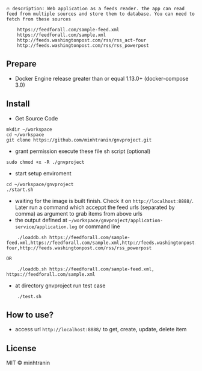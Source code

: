 `🔥 description: Web application as a feeds reader. the app can read feed from multiple sources and store them to database. You can need to fetch from these sources`
``` shell
    https://feedforall.com/sample-feed.xml
    https://feedforall.com/sample.xml
    http://feeds.washingtonpost.com/rss/rss_act-four
    http://feeds.washingtonpost.com/rss/rss_powerpost
```
## Prepare
* Docker Engine release greater than or equal 1.13.0+ (docker-compose 3.0)
## Install
* Get Source Code
``` shell
mkdir ~/workspace
cd ~/workspace
git clone https://github.com/minhtranin/gnvproject.git
```
* grant permission execute these file sh script (optional)
``` shell
sudo chmod +x -R ./gnvproject
```
* start setup enviroment
``` shell
cd ~/workspace/gnvproject
./start.sh
```
* waiting for the image is built finish. Check it on `http://localhost:8888/`. Later run a command which acceppt the feed urls (separated by comma) as argument to grab items from above urls
* the output defined at `~/workspace/gnvproject/application-service/application.log` or command line
``` shell
    ./loaddb.sh https://feedforall.com/sample-feed.xml,https://feedforall.com/sample.xml,http://feeds.washingtonpost.com/rss/rss_act-four,http://feeds.washingtonpost.com/rss/rss_powerpost
```
    OR
``` shell
    ./loaddb.sh https://feedforall.com/sample-feed.xml, https://feedforall.com/sample.xml
```
* at directory gnvproject run test case
``` shell
    ./test.sh
```
## How to use?
* access url `http://localhost:8888/` to get, create, update, delete item
## License
MIT © minhtranin
